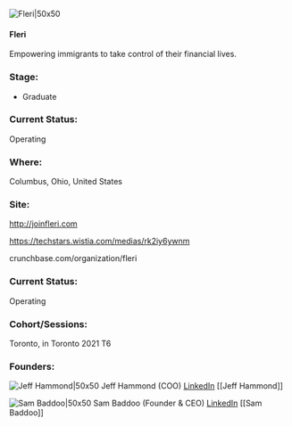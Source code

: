

![Fleri|50x50](https://apimg.techstars.com/connect/images/image_files/6179875beec0370008da6f72/original/Fleri_logos_Blue_-_Samuel_Baddoo.png)

#### Fleri
Empowering immigrants to take control of their financial lives.

### Stage: 
 - Graduate 

### Current Status: 
Operating

### Where:
Columbus, Ohio, United States

### Site:
http://joinfleri.com

https://techstars.wistia.com/medias/rk2iy6ywnm

crunchbase.com/organization/fleri

### Current Status: 
Operating

### Cohort/Sessions: 
Toronto, in Toronto 2021 T6

### Founders: 

![Jeff Hammond|50x50](https://www.f6s.com/static-resource/images/profile-placeholder-user.jpg) Jeff Hammond (COO) [LinkedIn](https://linkedin.com/in/skbaddoo) [[Jeff Hammond]]

![Sam Baddoo|50x50](https://apimg.techstars.com/connect/images/image_files/616d1a9e2b09a50008b4b989/original/A6C87D65-100E-4F82-B4C1-26D279A1AD83_1_201_a.jpeg) Sam Baddoo (Founder & CEO) [LinkedIn](https://linkedin.com/in/skbaddoo) [[Sam Baddoo]]


